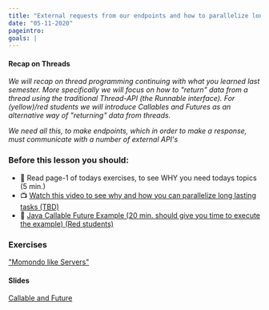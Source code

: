 ```yaml
---
title: "External requests from our endpoints and how to parallelize long lasting tasks"
date: "05-11-2020"
pageintro:
goals: |
---
```


#### Recap on Threads

_We will recap on thread programming continuing with what you learned last semester. More specifically we will focus on how to "return" data from a thread using the traditional Thread-API (the Runnable interface). For (yellow)/red students we will introduce Callables and Futures as an alternative way of "returning" data from threads._

_We need all this, to make endpoints, which in order to make a response, must communicate with a number of external API's_

### Before this lesson you should:

- :book: Read page-1 of todays exercises, to see WHY you need todays topics (5 min.)
- :tv: [Watch this video to see why and how you can parallelize long lasting tasks (TBD)](#)
- :book: [Java Callable Future Example (20 min. should give you time to execute the example) (Red students)](https://www.journaldev.com/1090/java-callable-future-example)

### Exercises

 <!--BEGIN exercises ##-->

["Momondo like Servers"](https://docs.google.com/document/d/1RnIgnyc_1eCS1PzqXtWstm2EPLV5coruQvR2FU07G-g/edit?usp=sharing)

<!--END exercises ##-->

#### Slides

[Callable and Future](https://docs.google.com/presentation/d/1aI-4iprwhoc-SMURHFWBvumu5KoECKDc4hFYF2vCtMo/edit?usp=sharing)
